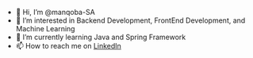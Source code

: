 - 👋 Hi, I’m @manqoba-SA
- 👀 I’m interested in Backend Development, FrontEnd Development, and Machine Learning 
- 🌱 I’m currently learning Java and Spring Framework
- 📫 How to reach me on [LinkedIn](https://www.linkedin.com/in/manqoba-ngubeni/)

<!---
manqoba-SA/manqoba-SA is a ✨ special ✨ repository because its `README.md` (this file) appears on your GitHub profile.
You can click the Preview link to take a look at your changes.
--->
